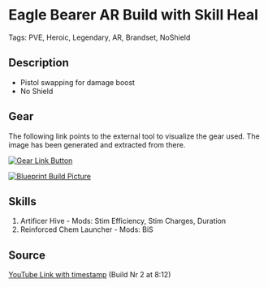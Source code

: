 # Eagle Bearer AR Build with Skill Heal

Tags: PVE, Heroic, Legendary, AR, Brandset, NoShield

## Description

* Pistol swapping for damage boost
* No Shield

## Gear

The following link points to the external tool to visualize the gear used.
The image has been generated and extracted from there.

[![Gear Link Button]({{site.baseurl}}/assets/images/gear-button.png)](https://mxswat.github.io/mx-division-builds/#/EwNgtAzGxgDNdH2QLgCzmWAjA72otVsYoZcY00kkVgBWSPGouFATiZhlaLuoJcWLOkwgB2HGijY0jWQIwjsADgTBcJaPAjhxmWsGk5G4eWpC52PWmiA)

[![Blueprint Build Picture]({{site.baseurl}}/assets/images/Eagle-Bearer-AR-Build-with-Skill-Heal.png)]({{site.baseurl}}/assets/images/Eagle-Bearer-AR-Build-with-Skill-Heal.png)

## Skills

1. Artificer Hive - Mods: Stim Efficiency, Stim Charges, Duration
2. Reinforced Chem Launcher - Mods: BiS

## Source

[YouTube Link with timestamp](https://youtu.be/3X3eUDQSIlA?t=492) (Build Nr 2 at 8:12)

